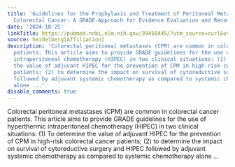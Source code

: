 ```yaml
---
title: 'Guidelines for the Prophylaxis and Treatment of Peritoneal Metastases From
  Colorectal Cancer: A GRADE-Approach for Evidence Evaluation and Recommendations'
date: '2024-10-25'
linkTitle: https://pubmed.ncbi.nlm.nih.gov/39450445/?utm_source=curl&utm_medium=rss&utm_campaign=pubmed-2&utm_content=1FakS-2QOkCT8HsMOQP1bCRQ4YzyumYOmxmF0moLsQ3dFB1E9V&fc=20220326224207&ff=20241025210316&v=2.18.0.post9+e462414
source: heidelberg[Affiliation]
description: 'Colorectal peritoneal metastases (CPM) are common in colorectal cancer
  patients. This article aims to provide GRADE guidelines for the use of hyperthermic
  intraperitoneal chemotherapy (HIPEC) in two clinical situations: (1) To determine
  the value of adjuvant HIPEC for the prevention of CPM in high-risk colorectal cancer
  patients; (2) to determine the impact on survival of cytoreductive surgery and HIPEC
  followed by adjuvant systemic chemotherapy as compared to systemic chemotherapy
  alone ...'
disable_comments: true
---
```

Colorectal peritoneal metastases (CPM) are common in colorectal cancer patients. This article aims to provide GRADE guidelines for the use of hyperthermic intraperitoneal chemotherapy (HIPEC) in two clinical situations: (1) To determine the value of adjuvant HIPEC for the prevention of CPM in high-risk colorectal cancer patients; (2) to determine the impact on survival of cytoreductive surgery and HIPEC followed by adjuvant systemic chemotherapy as compared to systemic chemotherapy alone ...